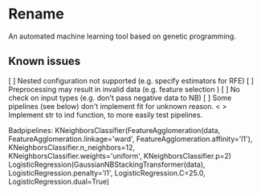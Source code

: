 # Rename
An automated machine learning tool based on genetic programming.

## Known issues
[ ] Nested configuration not supported (e.g. specify estimators for RFE)
[ ] Preprocessing may result in invalid data (e.g. feature selection )
[ ] No check on input types (e.g. don't pass negative data to NB)
[ ] Some pipelines (see below) don't implement fit for unknown reason.
    < > Implement str to ind function, to more easily test pipelines.

Badpipelines:
KNeighborsClassifier(FeatureAgglomeration(data, FeatureAgglomeration.linkage='ward', FeatureAgglomeration.affinity='l1'), KNeighborsClassifier.n_neighbors=12, KNeighborsClassifier.weights='uniform', KNeighborsClassifier.p=2)
LogisticRegression(GaussianNBStackingTransformer(data), LogisticRegression.penalty='l1', LogisticRegression.C=25.0, LogisticRegression.dual=True)
